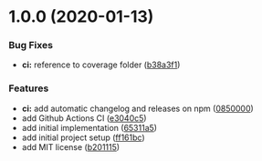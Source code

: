 # 1.0.0 (2020-01-13)


### Bug Fixes

* **ci:** reference to coverage folder ([b38a3f1](https://github.com/marcmogdanz/nest-xray/commit/b38a3f1f982f982477e37c9b8d5be5b228741e51))


### Features

* **ci:** add automatic changelog and releases on npm ([0850000](https://github.com/marcmogdanz/nest-xray/commit/085000014bf64eba6ca752221b4d61f6e01c765c))
* add Github Actions CI ([e3040c5](https://github.com/marcmogdanz/nest-xray/commit/e3040c593e4b1b504a98d30cb68822254fb387af))
* add initial implementation ([65311a5](https://github.com/marcmogdanz/nest-xray/commit/65311a5f6a1d124bea7c081d63d5af28d130a4d5))
* add initial project setup ([ff161bc](https://github.com/marcmogdanz/nest-xray/commit/ff161bcabadd9862479ea1e4d4e18d8db1416101))
* add MIT license ([b201115](https://github.com/marcmogdanz/nest-xray/commit/b201115839449c68638bf570af9311a8af08c1a4))
